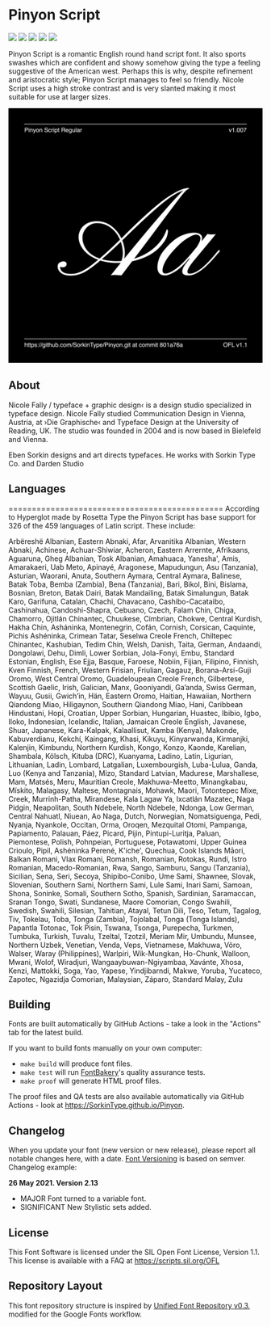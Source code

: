 # Pinyon Script

[![][Fontbakery]](https://SorkinType.github.io/Pinyon/fontbakery/fontbakery-report.html)
[![][Universal]](https://SorkinType.github.io/Pinyon/fontbakery/fontbakery-report.html)
[![][GF Profile]](https://SorkinType.github.io/Pinyon/fontbakery/fontbakery-report.html)
[![][Outline Correctness]](https://SorkinType.github.io/Pinyon/fontbakery/fontbakery-report.html)
[![][Shaping]](https://SorkinType.github.io/Pinyon/fontbakery/fontbakery-report.html)

[Fontbakery]: https://img.shields.io/endpoint?url=https%3A%2F%2Fraw.githubusercontent.com%2FSorkinType%2FPinyon%2Fgh-pages%2Fbadges%2Foverall.json
[GF Profile]: https://img.shields.io/endpoint?url=https%3A%2F%2Fraw.githubusercontent.com%2FSorkinType%2FPinyon%2Fgh-pages%2Fbadges%2FGoogleFonts.json
[Outline Correctness]: https://img.shields.io/endpoint?url=https%3A%2F%2Fraw.githubusercontent.com%2FSorkinType%2FPinyon%2Fgh-pages%2Fbadges%2FOutlineCorrectnessChecks.json
[Shaping]: https://img.shields.io/endpoint?url=https%3A%2F%2Fraw.githubusercontent.com%2FSorkinType%2FPinyon%2Fgh-pages%2Fbadges%2FShapingChecks.json
[Universal]: https://img.shields.io/endpoint?url=https%3A%2F%2Fraw.githubusercontent.com%2FSorkinType%2FPinyon%2Fgh-pages%2Fbadges%2FUniversal.json

Pinyon Script is a romantic English round hand script font. It also sports swashes which are confident and showy somehow giving the type a feeling suggestive of the American west. Perhaps this is why, despite refinement and aristocratic style; Pinyon Script manages to feel so friendly. Nicole Script uses a high stroke contrast and is very slanted making it most suitable for use at larger sizes.


![Sample Image](documentation/image1.png)

## About

Nicole Fally / typeface + graphic design‹ is a design studio specialized in typeface design. Nicole Fally studied Communication Design in Vienna, Austria, at ›Die Graphische‹ and Typeface Design at the University of Reading, UK. The studio was founded in 2004 and is now based in Bielefeld and Vienna.

Eben Sorkin designs and art directs typefaces. He works with Sorkin Type Co. and Darden Studio

## Languages

==============================================
According to Hyperglot made by Rosetta Type the Pinyon Script has base support for 326 of the 459 languages of Latin script. These include:

Arbëreshë Albanian, Eastern Abnaki, Afar, Arvanitika Albanian, Western Abnaki, Achinese, Achuar-Shiwiar, Acheron, Eastern Arrernte, Afrikaans, Aguaruna, Gheg Albanian, Tosk Albanian, Amahuaca, Yanesha', Amis, Amarakaeri, Uab Meto, Apinayé, Aragonese, Mapudungun, Asu (Tanzania), Asturian, Waorani, Anuta, Southern Aymara, Central Aymara, Balinese, Batak Toba, Bemba (Zambia), Bena (Tanzania), Bari, Bikol, Bini, Bislama, Bosnian, Breton, Batak Dairi, Batak Mandailing, Batak Simalungun, Batak Karo, Garifuna, Catalan, Chachi, Chavacano, Cashibo-Cacataibo, Cashinahua, Candoshi-Shapra, Cebuano, Czech, Falam Chin, Chiga, Chamorro, Ojitlán Chinantec, Chuukese, Cimbrian, Chokwe, Central Kurdish, Hakha Chin, Asháninka, Montenegrin, Cofán, Cornish, Corsican, Caquinte, Pichis Ashéninka, Crimean Tatar, Seselwa Creole French, Chiltepec Chinantec, Kashubian, Tedim Chin, Welsh, Danish, Taita, German, Andaandi, Dongolawi, Dehu, Dimli, Lower Sorbian, Jola-Fonyi, Embu, Standard Estonian, English, Ese Ejja, Basque, Faroese, Nobiin, Fijian, Filipino, Finnish, Kven Finnish, French, Western Frisian, Friulian, Gagauz, Borana-Arsi-Guji Oromo, West Central Oromo, Guadeloupean Creole French, Gilbertese, Scottish Gaelic, Irish, Galician, Manx, Gooniyandi, Ga’anda, Swiss German, Wayuu, Gusii, Gwichʼin, Hän, Eastern Oromo, Haitian, Hawaiian, Northern Qiandong Miao, Hiligaynon, Southern Qiandong Miao, Hani, Caribbean Hindustani, Hopi, Croatian, Upper Sorbian, Hungarian, Huastec, Ibibio, Igbo, Iloko, Indonesian, Icelandic, Italian, Jamaican Creole English, Javanese, Shuar, Japanese, Kara-Kalpak, Kalaallisut, Kamba (Kenya), Makonde, Kabuverdianu, Kekchí, Kaingang, Khasi, Kikuyu, Kinyarwanda, Kirmanjki, Kalenjin, Kimbundu, Northern Kurdish, Kongo, Konzo, Kaonde, Karelian, Shambala, Kölsch, Kituba (DRC), Kuanyama, Ladino, Latin, Ligurian, Lithuanian, Ladin, Lombard, Latgalian, Luxembourgish, Luba-Lulua, Ganda, Luo (Kenya and Tanzania), Mizo, Standard Latvian, Madurese, Marshallese, Mam, Matsés, Meru, Mauritian Creole, Makhuwa-Meetto, Minangkabau, Mískito, Malagasy, Maltese, Montagnais, Mohawk, Maori, Totontepec Mixe, Creek, Murrinh-Patha, Mirandese, Kala Lagaw Ya, Ixcatlán Mazatec, Naga Pidgin, Neapolitan, South Ndebele, North Ndebele, Ndonga, Low German, Central Nahuatl, Niuean, Ao Naga, Dutch, Norwegian, Nomatsiguenga, Pedi, Nyanja, Nyankole, Occitan, Orma, Oroqen, Mezquital Otomi, Pampanga, Papiamento, Palauan, Páez, Picard, Pijin, Pintupi-Luritja, Paluan, Piemontese, Polish, Pohnpeian, Portuguese, Potawatomi, Upper Guinea Crioulo, Pipil, Ashéninka Perené, K'iche', Quechua, Cook Islands Māori, Balkan Romani, Vlax Romani, Romansh, Romanian, Rotokas, Rundi, Istro Romanian, Macedo-Romanian, Rwa, Sango, Samburu, Sangu (Tanzania), Sicilian, Sena, Seri, Secoya, Shipibo-Conibo, Ume Sami, Shawnee, Slovak, Slovenian, Southern Sami, Northern Sami, Lule Sami, Inari Sami, Samoan, Shona, Soninke, Somali, Southern Sotho, Spanish, Sardinian, Saramaccan, Sranan Tongo, Swati, Sundanese, Maore Comorian, Congo Swahili, Swedish, Swahili, Silesian, Tahitian, Atayal, Tetun Dili, Teso, Tetum, Tagalog, Tiv, Tokelau, Toba, Tonga (Zambia), Tojolabal, Tonga (Tonga Islands), Papantla Totonac, Tok Pisin, Tswana, Tsonga, Purepecha, Turkmen, Tumbuka, Turkish, Tuvalu, Tzeltal, Tzotzil, Meriam Mir, Umbundu, Munsee, Northern Uzbek, Venetian, Venda, Veps, Vietnamese, Makhuwa, Võro, Walser, Waray (Philippines), Warlpiri, Wik-Mungkan, Ho-Chunk, Walloon, Mwani, Wolof, Wiradjuri, Wangaaybuwan-Ngiyambaa, Xavánte, Xhosa, Kenzi, Mattokki, Soga, Yao, Yapese, Yindjibarndi, Makwe, Yoruba, Yucateco, Zapotec, Ngazidja Comorian, Malaysian, Záparo, Standard Malay, Zulu


## Building

Fonts are built automatically by GitHub Actions - take a look in the "Actions" tab for the latest build.

If you want to build fonts manually on your own computer:

* `make build` will produce font files.
* `make test` will run [FontBakery](https://github.com/googlefonts/fontbakery)'s quality assurance tests.
* `make proof` will generate HTML proof files.

The proof files and QA tests are also available automatically via GitHub Actions - look at https://SorkinType.github.io/Pinyon.

## Changelog

When you update your font (new version or new release), please report all notable changes here, with a date.
[Font Versioning](https://github.com/googlefonts/gf-docs/tree/main/Spec#font-versioning) is based on semver. 
Changelog example:

**26 May 2021. Version 2.13**
- MAJOR Font turned to a variable font.
- SIGNIFICANT New Stylistic sets added.

## License

This Font Software is licensed under the SIL Open Font License, Version 1.1.
This license is available with a FAQ at
https://scripts.sil.org/OFL

## Repository Layout

This font repository structure is inspired by [Unified Font Repository v0.3](https://github.com/unified-font-repository/Unified-Font-Repository), modified for the Google Fonts workflow.
